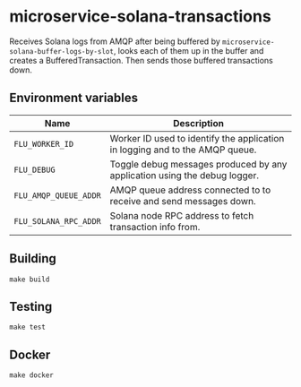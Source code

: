 
# microservice-solana-transactions

Receives Solana logs from AMQP after being buffered by
`microservice-solana-buffer-logs-by-slot`, looks each of them up in
the buffer and creates a BufferedTransaction. Then sends those buffered
transactions down.

## Environment variables

|           Name           |                              Description
|--------------------------|------------------------------------------------------------------------------|
| `FLU_WORKER_ID`          | Worker ID used to identify the application in logging and to the AMQP queue. |
| `FLU_DEBUG`              | Toggle debug messages produced by any application using the debug logger.    |
| `FLU_AMQP_QUEUE_ADDR`    | AMQP queue address connected to to receive and send messages down.           |
| `FLU_SOLANA_RPC_ADDR`    | Solana node RPC address to fetch transaction info from.                      |

## Building

	make build

## Testing

	make test

## Docker

	make docker
